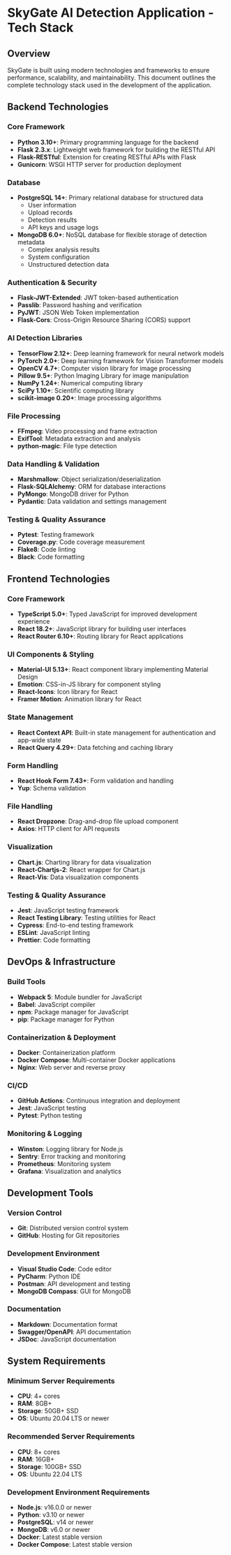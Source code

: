 # SkyGate AI Detection Application - Tech Stack

## Overview

SkyGate is built using modern technologies and frameworks to ensure performance, scalability, and maintainability. This document outlines the complete technology stack used in the development of the application.

## Backend Technologies

### Core Framework
- **Python 3.10+**: Primary programming language for the backend
- **Flask 2.3.x**: Lightweight web framework for building the RESTful API
- **Flask-RESTful**: Extension for creating RESTful APIs with Flask
- **Gunicorn**: WSGI HTTP server for production deployment

### Database
- **PostgreSQL 14+**: Primary relational database for structured data
  - User information
  - Upload records
  - Detection results
  - API keys and usage logs
- **MongoDB 6.0+**: NoSQL database for flexible storage of detection metadata
  - Complex analysis results
  - System configuration
  - Unstructured detection data

### Authentication & Security
- **Flask-JWT-Extended**: JWT token-based authentication
- **Passlib**: Password hashing and verification
- **PyJWT**: JSON Web Token implementation
- **Flask-Cors**: Cross-Origin Resource Sharing (CORS) support

### AI Detection Libraries
- **TensorFlow 2.12+**: Deep learning framework for neural network models
- **PyTorch 2.0+**: Deep learning framework for Vision Transformer models
- **OpenCV 4.7+**: Computer vision library for image processing
- **Pillow 9.5+**: Python Imaging Library for image manipulation
- **NumPy 1.24+**: Numerical computing library
- **SciPy 1.10+**: Scientific computing library
- **scikit-image 0.20+**: Image processing algorithms

### File Processing
- **FFmpeg**: Video processing and frame extraction
- **ExifTool**: Metadata extraction and analysis
- **python-magic**: File type detection

### Data Handling & Validation
- **Marshmallow**: Object serialization/deserialization
- **Flask-SQLAlchemy**: ORM for database interactions
- **PyMongo**: MongoDB driver for Python
- **Pydantic**: Data validation and settings management

### Testing & Quality Assurance
- **Pytest**: Testing framework
- **Coverage.py**: Code coverage measurement
- **Flake8**: Code linting
- **Black**: Code formatting

## Frontend Technologies

### Core Framework
- **TypeScript 5.0+**: Typed JavaScript for improved development experience
- **React 18.2+**: JavaScript library for building user interfaces
- **React Router 6.10+**: Routing library for React applications

### UI Components & Styling
- **Material-UI 5.13+**: React component library implementing Material Design
- **Emotion**: CSS-in-JS library for component styling
- **React-Icons**: Icon library for React
- **Framer Motion**: Animation library for React

### State Management
- **React Context API**: Built-in state management for authentication and app-wide state
- **React Query 4.29+**: Data fetching and caching library

### Form Handling
- **React Hook Form 7.43+**: Form validation and handling
- **Yup**: Schema validation

### File Handling
- **React Dropzone**: Drag-and-drop file upload component
- **Axios**: HTTP client for API requests

### Visualization
- **Chart.js**: Charting library for data visualization
- **React-Chartjs-2**: React wrapper for Chart.js
- **React-Vis**: Data visualization components

### Testing & Quality Assurance
- **Jest**: JavaScript testing framework
- **React Testing Library**: Testing utilities for React
- **Cypress**: End-to-end testing framework
- **ESLint**: JavaScript linting
- **Prettier**: Code formatting

## DevOps & Infrastructure

### Build Tools
- **Webpack 5**: Module bundler for JavaScript
- **Babel**: JavaScript compiler
- **npm**: Package manager for JavaScript
- **pip**: Package manager for Python

### Containerization & Deployment
- **Docker**: Containerization platform
- **Docker Compose**: Multi-container Docker applications
- **Nginx**: Web server and reverse proxy

### CI/CD
- **GitHub Actions**: Continuous integration and deployment
- **Jest**: JavaScript testing
- **Pytest**: Python testing

### Monitoring & Logging
- **Winston**: Logging library for Node.js
- **Sentry**: Error tracking and monitoring
- **Prometheus**: Monitoring system
- **Grafana**: Visualization and analytics

## Development Tools

### Version Control
- **Git**: Distributed version control system
- **GitHub**: Hosting for Git repositories

### Development Environment
- **Visual Studio Code**: Code editor
- **PyCharm**: Python IDE
- **Postman**: API development and testing
- **MongoDB Compass**: GUI for MongoDB

### Documentation
- **Markdown**: Documentation format
- **Swagger/OpenAPI**: API documentation
- **JSDoc**: JavaScript documentation

## System Requirements

### Minimum Server Requirements
- **CPU**: 4+ cores
- **RAM**: 8GB+
- **Storage**: 50GB+ SSD
- **OS**: Ubuntu 20.04 LTS or newer

### Recommended Server Requirements
- **CPU**: 8+ cores
- **RAM**: 16GB+
- **Storage**: 100GB+ SSD
- **OS**: Ubuntu 22.04 LTS

### Development Environment Requirements
- **Node.js**: v16.0.0 or newer
- **Python**: v3.10 or newer
- **PostgreSQL**: v14 or newer
- **MongoDB**: v6.0 or newer
- **Docker**: Latest stable version
- **Docker Compose**: Latest stable version
